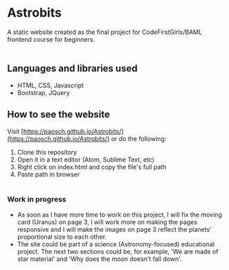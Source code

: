 # Astrobits #

A static website created as the final project for CodeFirstGirls/BAML frontend course for beginners.
<br><br>

## Languages and libraries used ##
* HTML, CSS, Javascript
* Bootstrap, JQuery

## How to see the website ##
Visit [https://paosch.github.io/Astrobits/](https://paosch.github.io/Astrobits/) or do the following:

1. Clone this repository
2. Open it in a text editor (Atom, Sublime Text, etc)
3. Right click on index.html and copy the file's full path
4. Paste path in browser
<br><br>


### Work in progress ###

* As soon as I have more time to work on this project, I will fix the moving card (Uranus) on page 3, I will work more on making the pages responsive and I will make the images on page 3 reflect the planets' proportional size to each other.
* The site could be part of a science (Astronomy-focused) educational project. The next two sections could be, for example, 'We are made of star material' and 'Why does the moon doesn't fall down'.
